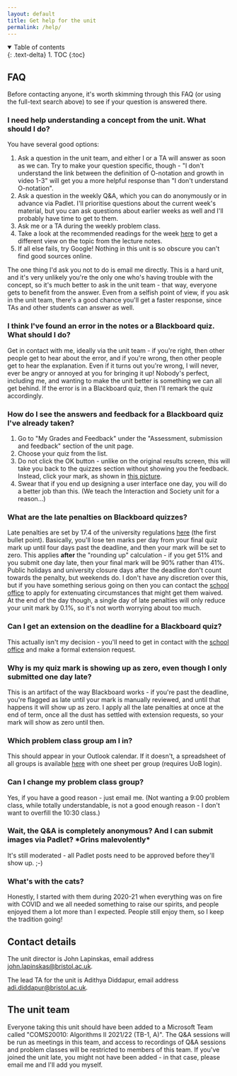 ```yaml
---
layout: default
title: Get help for the unit
permalink: /help/
---
```

<details open markdown="block">
<summary>
Table of contents
</summary>
{: .text-delta}
1. TOC
{:toc}
</details>

## FAQ

Before contacting anyone, it's worth skimming through this FAQ (or using the full-text search above) to see if your question is answered there.

### I need help understanding a concept from the unit. What should I do?

You have several good options:
1. Ask a question in the unit team, and either I or a TA will answer as soon as we can. Try to make your question specific, though - "I don't understand the link between the definition of O-notation and growth in video 1-3" will get you a more helpful response than "I don't understand O-notation".
1. Ask a question in the weekly Q&A, which you can do anonymously or in advance via Padlet. I'll prioritise questions about the current week's material, but you can ask questions about earlier weeks as well and I'll probably have time to get to them.
1. Ask me or a TA during the weekly problem class.
1. Take a look at the recommended readings for the week [here](../readings) to get a different view on the topic from the lecture notes.
1. If all else fails, try Google! Nothing in this unit is so obscure you can't find good sources online.

The one thing I'd ask you not to do is email me directly. This is a hard unit, and it's very unlikely you're the only one who's having trouble with the concept, so it's much better to ask in the unit team - that way, everyone gets to benefit from the answer. Even from a selfish point of view, if you ask in the unit team, there's a good chance you'll get a faster response, since TAs and other students can answer as well. 

### I think I've found an error in the notes or a Blackboard quiz. What should I do?

Get in contact with me, ideally via the unit team - if you're right, then other people get to hear about the error, and if you're wrong, then other people get to hear the explanation. Even if it turns out you're wrong, I will never, ever be angry or annoyed at you for bringing it up! Nobody's perfect, including me, and wanting to make the unit better is something we can all get behind. If the error is in a Blackboard quiz, then I'll remark the quiz accordingly.

### How do I see the answers and feedback for a Blackboard quiz I've already taken?

1. Go to "My Grades and Feedback" under the "Assessment, submission and feedback" section of the unit page.
1. Choose your quiz from the list.
1. Do not click the OK button - unlike on the original results screen, this will take you back to the quizzes section without showing you the feedback. Instead, click your mark, as shown in [this picture](../site_files/feedback_button.png).
1. Swear that if you end up designing a user interface one day, you will do a better job than this. (We teach the Interaction and Society unit for a reason...)

### What are the late penalties on Blackboard quizzes? 

Late penalties are set by 17.4 of the university regulations [here](http://www.bristol.ac.uk/academic-quality/assessment/regulations-and-code-of-practice-for-taught-programmes/penalties/) (the first bullet point). Basically, you'll lose ten marks per day from your final quiz mark up until four days past the deadline, and then your mark will be set to zero. This applies **after** the "rounding up" calculation - if you get 51% and you submit one day late, then your final mark will be 90% rather than 41%. Public holidays and university closure days after the deadline don't count towards the penalty, but weekends do. I don't have any discretion over this, but if you have something serious going on then you can contact the [school office](mailto:coms-info@bristol.ac.uk) to apply for extenuating circumstances that might get them waived. At the end of the day though, a single day of late penalties will only reduce your unit mark by 0.1%, so it's not worth worrying about too much.

### Can I get an extension on the deadline for a Blackboard quiz?

This actually isn't my decision - you'll need to get in contact with the [school office](mailto:coms-info@bristol.ac.uk) and make a formal extension request.

### Why is my quiz mark is showing up as zero, even though I only submitted one day late?

This is an artifact of the way Blackboard works - if you're past the deadline, you're flagged as late until your mark is manually reviewed, and until that happens it will show up as zero. I apply all the late penalties at once at the end of term, once all the dust has settled with extension requests, so your mark will show as zero until then.

### Which problem class group am I in?

This should appear in your Outlook calendar. If it doesn't, a spreadsheet of all groups is available [here](https://uob-my.sharepoint.com/:x:/g/personal/fz19826_bristol_ac_uk/Efamu1tlvqdCmVcozY0HNNgBAfbD6YM4KNuQ6oToDFGMEQ?e=NDyJwQ) with one sheet per group (requires UoB login).

### Can I change my problem class group?

Yes, if you have a good reason - just email me. (Not wanting a 9:00 problem class, while totally understandable, is not a good enough reason - I don't want to overfill the 10:30 class.)

### Wait, the Q&A is completely anonymous? And I can submit images via Padlet? \*Grins malevolently\*

It's still moderated - all Padlet posts need to be approved before they'll show up. ;-)

### What's with the cats?

Honestly, I started with them during 2020-21 when everything was on fire with COVID and we all needed something to raise our spirits, and people enjoyed them a lot more than I expected. People still enjoy them, so I keep the tradition going!

## Contact details

The unit director is John Lapinskas, email address [john.lapinskas@bristol.ac.uk](mailto:john.lapinskas@bristol.ac.uk).

The lead TA for the unit is Adithya Diddapur, email address [adi.diddapur@bristol.ac.uk](mailto:adi.diddapur@bristol.ac.uk). 

## The unit team

Everyone taking this unit should have been added to a Microsoft Team called "COMS20010: Algorithms II 2021/22 (TB-1, A)". The Q&A sessions will be run as meetings in this team, and access to recordings of Q&A sessions and problem classes will be restricted to members of this team. If you've joined the unit late, you might not have been added - in that case, please email me and I'll add you myself.